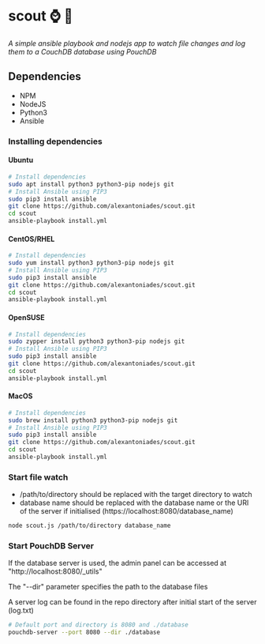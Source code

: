 # scout :watch: :telescope:

*A simple ansible playbook and nodejs app to watch file changes and log them to a CouchDB database using PouchDB*

## Dependencies
* NPM
* NodeJS
* Python3
* Ansible

### Installing dependencies
#### Ubuntu
```bash
# Install dependencies 
sudo apt install python3 python3-pip nodejs git
# Install Ansible using PIP3
sudo pip3 install ansible
git clone https://github.com/alexantoniades/scout.git
cd scout
ansible-playbook install.yml
```
#### CentOS/RHEL
```bash
# Install dependencies 
sudo yum install python3 python3-pip nodejs git
# Install Ansible using PIP3
sudo pip3 install ansible
git clone https://github.com/alexantoniades/scout.git
cd scout
ansible-playbook install.yml
```
#### OpenSUSE
```bash
# Install dependencies 
sudo zypper install python3 python3-pip nodejs git
# Install Ansible using PIP3
sudo pip3 install ansible
git clone https://github.com/alexantoniades/scout.git
cd scout
ansible-playbook install.yml
```
#### MacOS
```bash
# Install dependencies 
sudo brew install python3 python3-pip nodejs git
# Install Ansible using PIP3
sudo pip3 install ansible
git clone https://github.com/alexantoniades/scout.git
cd scout
ansible-playbook install.yml
```

### Start file watch
* /path/to/directory should be replaced with the target directory to watch
* database name should be replaced with the database name or the URl of the server if initialised (https://localhost:8080/database_name)
```bash
node scout.js /path/to/directory database_name
```

### Start PouchDB Server
If the database server is used, the admin panel can be accessed at "http://localhost:8080/_utils"

The "--dir" parameter specifies the path to the database files

A server log can be found in the repo directory after initial start of the server (log.txt)
```bash
# Default port and directory is 8080 and ./database
pouchdb-server --port 8080 --dir ./database
```

